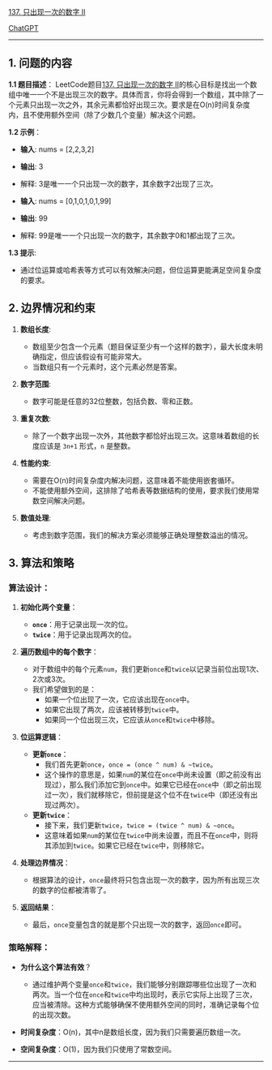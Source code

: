 [137. 只出现一次的数字 II](https://leetcode.cn/problems/single-number-ii)

[ChatGPT](https://chat.openai.com/share/5c6a51bc-c85c-4a0a-8c97-28121074886d)

---

## 1. 问题的内容
**1.1 题目描述**：
LeetCode题目[137. 只出现一次的数字 II](https://leetcode.cn/problems/single-number-ii)的核心目标是找出一个数组中唯一一个不是出现三次的数字。具体而言，你将会得到一个数组，其中除了一个元素只出现一次之外，其余元素都恰好出现三次。要求是在O(n)时间复杂度内，且不使用额外空间（除了少数几个变量）解决这个问题。

**1.2 示例**：
- **输入**: nums = [2,2,3,2]
- **输出**: 3
- 解释: 3是唯一一个只出现一次的数字，其余数字2出现了三次。

- **输入**: nums = [0,1,0,1,0,1,99]
- **输出**: 99
- 解释: 99是唯一一个只出现一次的数字，其余数字0和1都出现了三次。

**1.3 提示**:
- 通过位运算或哈希表等方式可以有效解决问题，但位运算更能满足空间复杂度的要求。

## 2. 边界情况和约束

1. **数组长度**:
   - 数组至少包含一个元素（题目保证至少有一个这样的数字），最大长度未明确指定，但应该假设有可能非常大。
   - 当数组只有一个元素时，这个元素必然是答案。

2. **数字范围**:
   - 数字可能是任意的32位整数，包括负数、零和正数。

3. **重复次数**:
   - 除了一个数字出现一次外，其他数字都恰好出现三次。这意味着数组的长度应该是 `3n+1` 形式，`n` 是整数。

4. **性能约束**:
   - 需要在O(n)时间复杂度内解决问题，这意味着不能使用嵌套循环。
   - 不能使用额外空间，这排除了哈希表等数据结构的使用，要求我们使用常数空间解决问题。

5. **数值处理**:
   - 考虑到数字范围，我们的解决方案必须能够正确处理整数溢出的情况。

## 3. 算法和策略
### 算法设计：

1. **初始化两个变量**：
   - **`once`**：用于记录出现一次的位。
   - **`twice`**：用于记录出现两次的位。

2. **遍历数组中的每个数字**：
   - 对于数组中的每个元素`num`，我们更新`once`和`twice`以记录当前位出现1次、2次或3次。
   - 我们希望做到的是：
     - 如果一个位出现了一次，它应该出现在`once`中。
     - 如果它出现了两次，应该被转移到`twice`中。
     - 如果同一个位出现三次，它应该从`once`和`twice`中移除。

3. **位运算逻辑**：
   - **更新`once`**：
     - 我们首先更新`once`，`once = (once ^ num) & ~twice`。
     - 这个操作的意思是，如果`num`的某位在`once`中尚未设置（即之前没有出现过），那么我们添加它到`once`中。如果它已经在`once`中（即之前出现过一次），我们就移除它，但前提是这个位不在`twice`中（即还没有出现过两次）。
   - **更新`twice`**：
     - 接下来，我们更新`twice`，`twice = (twice ^ num) & ~once`。
     - 这意味着如果`num`的某位在`twice`中尚未设置，而且不在`once`中，则将其添加到`twice`。如果它已经在`twice`中，则移除它。

4. **处理边界情况**：
   - 根据算法的设计，`once`最终将只包含出现一次的数字，因为所有出现三次的数字的位都被清零了。

5. **返回结果**：
   - 最后，`once`变量包含的就是那个只出现一次的数字，返回`once`即可。
### 策略解释：

- **为什么这个算法有效**？
  - 通过维护两个变量`once`和`twice`，我们能够分别跟踪哪些位出现了一次和两次。当一个位在`once`和`twice`中均出现时，表示它实际上出现了三次，应当被清除。这种方式能够确保不使用额外空间的同时，准确记录每个位的出现次数。

- **时间复杂度**：O(n)，其中n是数组长度，因为我们只需要遍历数组一次。
- **空间复杂度**：O(1)，因为我们只使用了常数空间。

---
